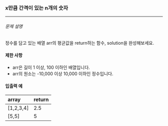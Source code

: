 ### x만큼 간격이 있는 n개의 숫자

***

###### 문제 설명

정수를 담고 있는 배열 arr의 평균값을 return하는 함수, solution을 완성해보세요.

#### 제한 사항

- arr은 길이 1 이상, 100 이하인 배열입니다.
- arr의 원소는 -10,000 이상 10,000 이하인 정수입니다.

#### 입출력 예

|array    |return| 
|:---     |:---  | 
|[1,2,3,4]|2.5   | 
|[5,5]    |5     | 
